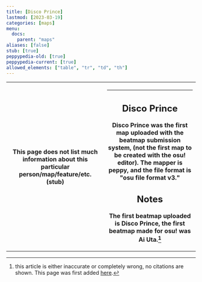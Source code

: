 ```yaml
---
title: [Disco Prince]
lastmod: [2023-03-19]
categories: [maps]
menu:
  docs:
    parent: "maps"
aliases: [false]
stub: [true]
peppypedia-old: [true]
peppypedia-current: [true]
allowed_elements: ["table", "tr", "td", "th"]
---
```


<table>
<tbody><tr>
<th>
This page does not list much information about this particular person/map/feature/etc. (stub)
</th><th>

---

## Disco Prince

Disco Prince was the first map uploaded with the beatmap submission system, (not the first map to be created with the osu! editor). The mapper is peppy, and the file format is "osu file format v3."

## Notes

The first beatmap uploaded is Disco Prince, the first beatmap made for osu! was Ai Uta.[^note]

</table>
</tbody>
</tr>
</th>

[^note]: this article is either inaccurate or completely wrong, no citations are shown. This page was first added [here](<https://github.com/WindowsMeosu/peppypedia-old/blob/master/_posts/maps:Disco%20Prince.md>).
